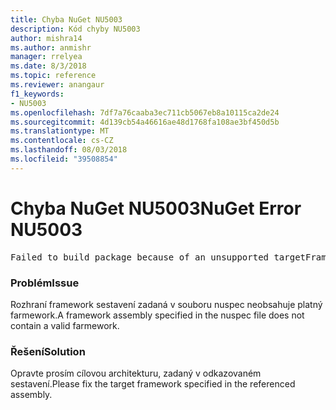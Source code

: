 ```yaml
---
title: Chyba NuGet NU5003
description: Kód chyby NU5003
author: mishra14
ms.author: anmishr
manager: rrelyea
ms.date: 8/3/2018
ms.topic: reference
ms.reviewer: anangaur
f1_keywords:
- NU5003
ms.openlocfilehash: 7df7a76caaba3ec711cb5067eb8a10115ca2de24
ms.sourcegitcommit: 4d139cb54a46616ae48d1768fa108ae3bf450d5b
ms.translationtype: MT
ms.contentlocale: cs-CZ
ms.lasthandoff: 08/03/2018
ms.locfileid: "39508854"
---
```

# <a name="nuget-error-nu5003"></a><span data-ttu-id="957fc-103">Chyba NuGet NU5003</span><span class="sxs-lookup"><span data-stu-id="957fc-103">NuGet Error NU5003</span></span>
<pre>Failed to build package because of an unsupported targetFramework value on 'System.Net'.</pre>

### <a name="issue"></a><span data-ttu-id="957fc-104">Problém</span><span class="sxs-lookup"><span data-stu-id="957fc-104">Issue</span></span>

<span data-ttu-id="957fc-105">Rozhraní framework sestavení zadaná v souboru nuspec neobsahuje platný farmework.</span><span class="sxs-lookup"><span data-stu-id="957fc-105">A framework assembly specified in the nuspec file does not contain a valid farmework.</span></span>


### <a name="solution"></a><span data-ttu-id="957fc-106">Řešení</span><span class="sxs-lookup"><span data-stu-id="957fc-106">Solution</span></span>

<span data-ttu-id="957fc-107">Opravte prosím cílovou architekturu, zadaný v odkazovaném sestavení.</span><span class="sxs-lookup"><span data-stu-id="957fc-107">Please fix the target framework specified in the referenced assembly.</span></span>

